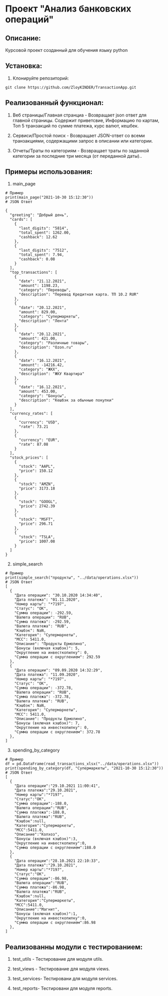 # Проект "Анализ банковских операций"

## Описание:

Курсовой проект созданный для обучения языку python

## Установка:

1. Клонируйте репозиторий:
```
git clone https://github.com/ZloyKINDER/TransactionApp.git
```

## Реализованный функционал:

1. Веб страницы/Главная странциа - Возвращает json ответ для главной страницы. Содержит приветсвие, Информацию по картам, Топ 5 транзакций по сумме платежа, курс валют, кешбек.

2. Сервиси/Простой поиск - Возвращает JSON-ответ со всеми транзакциями, содержащими запрос в описании или категории.

3. Отчеты/Траты по категориям - Возвращает траты по заданной категории за последние три месяца (от переданной даты)..


## Примеры использования:

1. main_page
```
# Пример
print(main_page("2021-10-30 15:12:30"))
# JSON Ответ

{
  "greeting": "Добрый день",
  "cards": [
    {
      "last_digits": "5814",
      "total_spent": 1262.00,
      "cashback": 12.62
    },
    {
      "last_digits": "7512",
      "total_spent": 7.94,
      "cashback": 0.08
    }
  ],
  "top_transactions": [
    {
      "date": "21.12.2021",
      "amount": 1198.23,
      "category": "Переводы",
      "description": "Перевод Кредитная карта. ТП 10.2 RUR"
    },
    {
      "date": "20.12.2021",
      "amount": 829.00,
      "category": "Супермаркеты",
      "description": "Лента"
    },
    {
      "date": "20.12.2021",
      "amount": 421.00,
      "category": "Различные товары",
      "description": "Ozon.ru"
    },
    {
      "date": "16.12.2021",
      "amount": -14216.42,
      "category": "ЖКХ",
      "description": "ЖКУ Квартира"
    },
    {
      "date": "16.12.2021",
      "amount": 453.00,
      "category": "Бонусы",
      "description": "Кешбэк за обычные покупки"
    }
  ],
  "currency_rates": [
    {
      "currency": "USD",
      "rate": 73.21
    },
    {
      "currency": "EUR",
      "rate": 87.08
    }
  ],
  "stock_prices": [
    {
      "stock": "AAPL",
      "price": 150.12
    },
    {
      "stock": "AMZN",
      "price": 3173.18
    },
    {
      "stock": "GOOGL",
      "price": 2742.39
    },
    {
      "stock": "MSFT",
      "price": 296.71
    },
    {
      "stock": "TSLA",
      "price": 1007.08
    }
  ]
}
```

2. simple_search
```
# Пример
print(simple_search("продукты", "../data/operations.xlsx"))
# JSON Ответ
[
  {
    "Дата операции": "30.10.2020 14:34:40",
    "Дата платежа": "01.11.2020",
    "Номер карты": "*7197",
    "Статус": "OK",
    "Сумма операции": -292.59,
    "Валюта операции": "RUB",
    "Сумма платежа": -292.59,
    "Валюта платежа": "RUB",
    "Кэшбэк": NaN,
    "Категория": "Супермаркеты",
    "MCC": 5411.0,
    "Описание": "Продукты Ермолино",
    "Бонусы (включая кэшбэк)": 5,
    "Округление на инвесткопилку": 0,
    "Сумма операции с округлением": 292.59
  },
  {
    "Дата операции": "09.09.2020 14:32:29",
    "Дата платежа": "11.09.2020",
    "Номер карты": "*7197",
    "Статус": "OK",
    "Сумма операции": -372.78,
    "Валюта операции": "RUB",
    "Сумма платежа": -372.78,
    "Валюта платежа": "RUB",
    "Кэшбэк": NaN,
    "Категория": "Супермаркеты",
    "MCC": 5411.0,
    "Описание": "Продукты Ермолино",
    "Бонусы (включая кэшбэк)": 7,
    "Округление на инвесткопилку": 0,
    "Сумма операции с округлением": 372.78
  },
]
```

3. spending_by_category
```
# Пример
df = pd.DataFrame(read_transactions_xlsx("../data/operations.xlsx"))
print(spending_by_category(df, "Супермаркеты", "2021-10-30 15:12:30"))
# JSON Ответ
[
  {
    "Дата операции":"29.10.2021 11:00:41",
    "Дата платежа":"29.10.2021",
    "Номер карты":"*7197",
    "Статус":"OK",
    "Сумма операции":-188.0,
    "Валюта операции":"RUB",
    "Сумма платежа":-188.0,
    "Валюта платежа":"RUB",
    "Кэшбэк":null,
    "Категория":"Супермаркеты",
    "MCC":5411.0,
    "Описание":"Колхоз",
    "Бонусы (включая кэшбэк)":3,
    "Округление на инвесткопилку":0,
    "Сумма операции с округлением":188.0
  },
  {
    "Дата операции":"28.10.2021 22:10:33",
    "Дата платежа":"29.10.2021",
    "Номер карты":"*7197",
    "Статус":"OK",
    "Сумма операции":-86.98,
    "Валюта операции":"RUB",
    "Сумма платежа":-86.98,
    "Валюта платежа":"RUB",
    "Кэшбэк":null,
    "Категория":"Супермаркеты",
    "MCC":5411.0,
    "Описание":"Магнит",
    "Бонусы (включая кэшбэк)":1,
    "Округление на инвесткопилку":0,
    "Сумма операции с округлением":86.98
  },
]
```
## Реализованны модули с тестированием:

1. test_utils - Тестирование для модуля utils.

2. test_views - Тестирование для модуля views.

3. test_services- Тестировани для модуля services.

4. test_reports- Тестировани для модуля reports.
